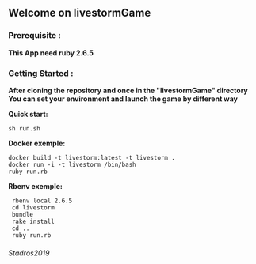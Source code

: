 ## Welcome on livestormGame ##


### Prerequisite : ###

**This App need ruby 2.6.5**

### Getting Started : ###

**After cloning the repository and once in the "livestormGame" directory**
**You can set your environment and launch the game by different way**

**Quick start:**
```
sh run.sh
```

**Docker exemple:**
```
docker build -t livestorm:latest -t livestorm .
docker run -i -t livestorm /bin/bash
ruby run.rb
```


**Rbenv exemple:**
```
 rbenv local 2.6.5
 cd livestorm
 bundle
 rake install
 cd ..
 ruby run.rb
```


###### Stadros2019 ######
